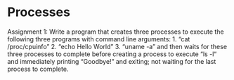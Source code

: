 # Processes
  Assignment 1:
    Write a program that creates three processes to execute the following three
    programs with command line arguments:
    1. “cat /proc/cpuinfo”
    2. “echo Hello World”
    3. “uname -a”
    and then waits for these three processes to complete before creating a process to execute
    “ls -l“ and immediately printing “Goodbye!” and exiting; not waiting for the last process to
    complete.

